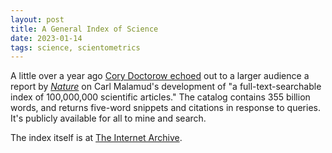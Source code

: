```yaml
---
layout: post
title: A General Index of Science
date: 2023-01-14
tags: science, scientometrics
---
```


A little over a year ago [Cory Doctorow echoed][cd] out to a larger audience a report by _[Nature][]_ on Carl Malamud's development of "a full-text-searchable index of 100,000,000 scientific articles." The catalog contains 355 billion words, and returns five-word snippets and citations in response to queries. It's publicly available for all to mine and search.

The index itself is at [The Internet Archive][ia].

[cd]: https://doctorow.medium.com/all-of-science-gets-a-general-index-7bd53990fee1
[Nature]: https://www.nature.com/articles/d41586-021-02895-8
[ia]: https://archive.org/details/GeneralIndex
